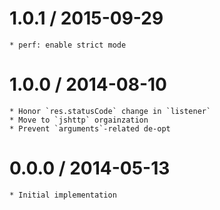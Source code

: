 1.0.1 / 2015-09-29
==================

    * perf: enable strict mode

1.0.0 / 2014-08-10
==================

    * Honor `res.statusCode` change in `listener`
    * Move to `jshttp` orgainzation
    * Prevent `arguments`-related de-opt

0.0.0 / 2014-05-13
==================

    * Initial implementation

